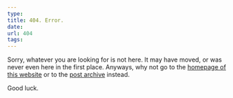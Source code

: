 ```yaml
---
type:
title: 404. Error.
date:
url: 404
tags:
---
```


Sorry, whatever you are looking for is not here. It may have moved, or
was never even here in the first place. Anyways, why not go to the <a
href="/">homepage of this website</a> or to the <a
href="/archive.html">post archive</a> instead.

Good luck.
